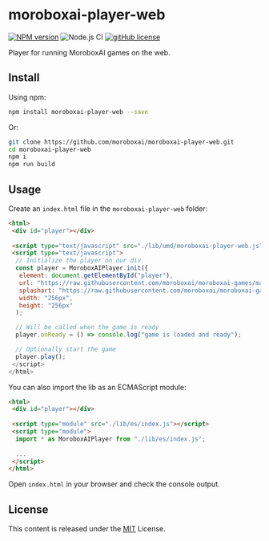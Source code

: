 # moroboxai-player-web

[![NPM version](https://img.shields.io/npm/v/moroboxai-player-web.svg)](https://www.npmjs.com/package/moroboxai-player-web)
![Node.js CI](https://github.com/moroboxai/moroboxai-player-web/workflows/Node.js%20CI/badge.svg)
[![gitHub license](https://img.shields.io/badge/license-MIT-blue.svg)](https://github.com/moroboxai/moroboxai-player-web/blob/master/LICENSE)

Player for running MoroboxAI games on the web.

## Install

Using npm:

```bash
npm install moroboxai-player-web --save
```

Or:

```bash
git clone https://github.com/moroboxai/moroboxai-player-web.git
cd moroboxai-player-web
npm i
npm run build
```

## Usage

Create an `index.html` file in the `moroboxai-player-web` folder:

```html
<html>
 <div id="player"></div> 
  
 <script type="text/javascript" src="./lib/umd/moroboxai-player-web.js"></script>
 <script type="text/javascript">
  // Initialize the player on our div
  const player = MoroboxAIPlayer.init({
   element: document.getElementById("player"),
   url: "https://raw.githubusercontent.com/moroboxai/moroboxai-games/master/games/pixijs-template/",
   splashart: "https://raw.githubusercontent.com/moroboxai/moroboxai-games/master/games/pixijs-template/assets/splashart.png",
   width: "256px",
   height: "256px"
  );

  // Will be called when the game is ready
  player.onReady = () => console.log("game is loaded and ready");

  // Optionally start the game
  player.play();
 </script>
</html>
```

You can also import the lib as an ECMAScript module:

```html
<html>
 <div id="player"></div> 
 
 <script type="module" src="./lib/es/index.js"></script>
 <script type="module">
  import * as MoroboxAIPlayer from "./lib/es/index.js";
  
  ...
 </script>
</html>
```

Open `index.html` in your browser and check the console output.

## License

This content is released under the [MIT](http://opensource.org/licenses/MIT) License.
